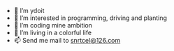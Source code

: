 - 👋 I’m ydoit
- 👀 I’m interested in programming, driving and planting
- 🌱 I’m coding mine ambition
- 💞️ I’m living in a colorful life
- 📫 Send me mail to snrtcel@126.com
